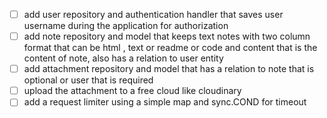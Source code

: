 - [ ] add user repository and authentication handler that saves user username during the application for authorization
- [ ] add note repository and model that keeps text notes with two column format that can be html , text or readme or code and content that is the content of note, also has a relation to user entity
- [ ] add attachment repository and model that has a relation to note that is optional or user that is required
- [ ] upload the attachment to a free cloud like cloudinary
- [ ] add a request limiter using a simple map and sync.COND for timeout